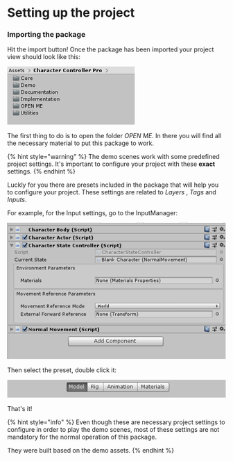 # Setting up the project

### Importing the package

Hit the import button! Once the package has been imported your project view should look like this:

![Project hierarchy right after importing the asset.](../.gitbook/assets/project_hierarchy.png)

The first thing to do is to open the folder _OPEN ME_. In there you will find all the necessary material to put this package to work.

{% hint style="warning" %}
The demo scenes work with some predefined project settings. It's important to configure your project with these **exact** settings.
{% endhint %}

Luckly for you there are presets included in the package that will help you to configure your project. These settings are related to _Layers_ , _Tags_ and _Inputs_. 



For example, for the Input settings, go to the InputManager:

![](../.gitbook/assets/imagen%20%2810%29.png)

Then select the preset, double click it:

![](../.gitbook/assets/imagen%20%2847%29.png)

 That's it!

{% hint style="info" %}
Even though these are necessary project settings to configure in order to play the demo scenes, most of these settings are not mandatory for the normal operation of this package.

They were built based on the demo assets.
{% endhint %}

